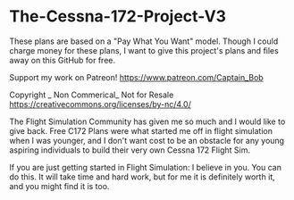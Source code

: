 # The-Cessna-172-Project-V3
These plans are based on a "Pay What You Want" model. Though I could charge money for these plans, I want to give this project's plans and files away on this GitHub for free. 

Support my work on Patreon!
https://www.patreon.com/Captain_Bob

Copyright _ Non Commerical_ Not for Resale https://creativecommons.org/licenses/by-nc/4.0/


The Flight Simulation Community has given me so much and I would like to give back. Free C172 Plans were what started me off in flight simulation when I was younger, and I don't want cost to be an obstacle for any young aspiring individuals to build their very own Cessna 172 Flight Sim.

If you are just getting started in Flight Simulation: I believe in you. You can do this. It will take time and hard work, but for me it is definitely worth it, and you might find it is too.
